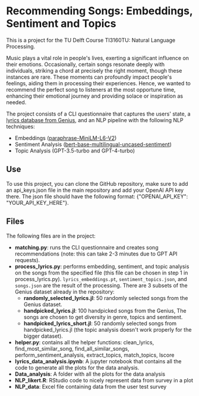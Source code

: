 # Recommending Songs: Embeddings, Sentiment and Topics

This is a project for the TU Delft Course TI3160TU: Natural Language Processing.

Music plays a vital role in people's lives, exerting a significant influence on their emotions. Occasionally, certain songs resonate deeply with individuals, striking a chord at precisely the right moment, though these instances are rare. These moments can profoundly impact people's feelings, aiding them in processing their experiences. Hence, we wanted to recommend the perfect song to listeners at the most opportune time, enhancing their emotional journey and providing solace or inspiration as needed.

The project consists of a CLI questionnaire that captures the users' state, a [lyrics database from Genius](https://www.cs.cornell.edu/~arb/data/genius-expertise/), and an NLP pipeline with the following NLP techniques:
- Embeddings ([paraphrase-MiniLM-L6-V2](https://huggingface.co/sentence-transformers/paraphrase-MiniLM-L6-v2))
- Sentiment Analysis ([bert-base-multilingual-uncased-sentiment](https://huggingface.co/nlptown/bert-base-multilingual-uncased-sentiment))
- Topic Analysis (GPT-3.5-turbo and GPT-4-turbo)

## Use

To use this project, you can clone the GitHub repository, make sure to add an api_keys.json file in the main repository and add your OpenAI API key there. The json file should have the following format: {"OPENAI_API_KEY": "YOUR_API_KEY_HERE"}.

## Files

The following files are in the project:
- **matching.py**: runs the CLI questionnaire and creates song recommendations (note: this can take 2-3 minutes due to GPT API requests).
- **process_lyrics.py**: performs embedding, sentiment, and topic analysis on the songs from the specified file (this file can be chosen in step 1 in process_lyrics.py). `lyrics_embeddings.pt`, `sentiment_topics.json`, and `songs.json` are the result of the processing. There are 3 subsets of the Genius dataset already in the repository:
	- **randomly_selected_lyrics.jl**: 50 randomly selected songs from the Genius dataset.
	- **handpicked_lyrics.jl**: 100 handpicked songs from the Genius, The songs are chosen to get diversity in genre, topics and sentiment.
	- **handpicked_lyrics_short.jl**: 50 randomly selected songs from handpicked_lyrics.jl (the topic analysis doesn't work properly for the bigger dataset).
- **helper.py**: contains all the helper functions: clean_lyrics, find_most_similar_song, find_all_similar_songs, perform_sentiment_analysis, extract_topics, match_topics, lscore
- **lyrics_data_analysis.ipynb**: A jupyter notebook that contains all the code to generate all the plots for the data analysis.
- **Data_analysis**: A folder with all the plots for the data analysis
- **NLP_likert.R**: RStudio code to nicely represent data from survey in a plot
- **NLP_data**: Excel file containing data from the user test survey
